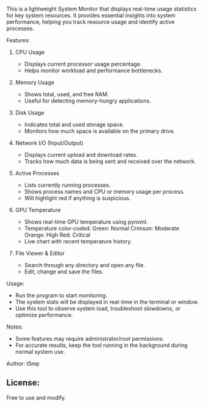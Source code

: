 This is a lightweight System Monitor that displays real-time usage statistics for key system resources. It provides essential insights into system performance, helping you track resource usage and identify active processes.

Features:
1. CPU Usage
   - Displays current processor usage percentage.
   - Helps monitor workload and performance bottlenecks.

2. Memory Usage
   - Shows total, used, and free RAM.
   - Useful for detecting memory-hungry applications.

3. Disk Usage
   - Indicates total and used storage space.
   - Monitors how much space is available on the primary drive.

4. Network I/O (Input/Output)
   - Displays current upload and download rates.
   - Tracks how much data is being sent and received over the network.

5. Active Processes
   - Lists currently running processes.
   - Shows process names and CPU or memory usage per process.
   - Will highlight red if anything is suspicious.

   
6. GPU Temperature
   - Shows real-time GPU temperature using pynvml.
   - Temperature color-coded:
     Green: Normal
     Crimson: Moderate
     Orange: High
     Red: Critical
   - Live chart with recent temperature history.

7. File Viewer & Editor
   - Search through any directory and open any file.
   - Edit, change and save the files.

Usage:
- Run the program to start monitoring.
- The system stats will be displayed in real-time in the terminal or window.
- Use this tool to observe system load, troubleshoot slowdowns, or optimize performance.

Notes:
- Some features may require administrator/root permissions.
- For accurate results, keep the tool running in the background during normal system use.

Author:
t5mp

License:
---------
Free to use and modify.
